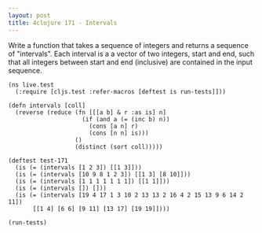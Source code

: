```yaml
---
layout: post
title: 4clojure 171 - Intervals
---
```


Write a function that takes a sequence of integers and returns a sequence of "intervals". Each interval is a a vector of two integers, start and end, such that all integers between start and end (inclusive) are contained in the input sequence.

<pre><code class="language-klipse">(ns live.test
  (:require [cljs.test :refer-macros [deftest is run-tests]]))

(defn intervals [coll]
  (reverse (reduce (fn [[[a b] & r :as is] n]
                     (if (and a (= (inc b) n))
                       (cons [a n] r)
                       (cons [n n] is)))
                   ()
                   (distinct (sort coll)))))

(deftest test-171
  (is (= (intervals [1 2 3]) [[1 3]]))
  (is (= (intervals [10 9 8 1 2 3]) [[1 3] [8 10]]))
  (is (= (intervals [1 1 1 1 1 1 1]) [[1 1]]))
  (is (= (intervals []) []))
  (is (= (intervals [19 4 17 1 3 10 2 13 13 2 16 4 2 15 13 9 6 14 2 11])
       [[1 4] [6 6] [9 11] [13 17] [19 19]])))

(run-tests)
</code></pre>

